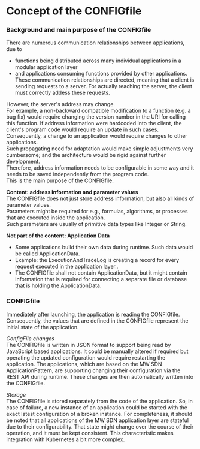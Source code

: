 # Concept of the CONFIGfile

### Background and main purpose of the CONFIGfile
There are numerous communication relationships between applications, due to
-	functions being distributed across many individual applications in a modular application layer
-	and applications consuming functions provided by other applications.
These communication relationships are directed, meaning that a client is sending requests to a server. For actually reaching the server, the client must correctly addess these requests.

However, the server's address may change.  
For example, a non-backward compatible modification to a function (e.g. a bug fix) would require changing the version number in the URI for calling this function. If address information were hardcoded into the client, the client's program code would require an update in such cases.  
Consequently, a change to an application would require changes to other applications.  
Such propagating need for adaptation would make simple adjustments very cumbersome; and the architecture would be rigid against further development.  
Therefore, address information needs to be configurable in some way and it needs to be saved independently from the program code.  
This is the main purpose of the CONFIGfile.  

**Content: address information and parameter values**  
The CONFIGfile does not just store address information, but also all kinds of parameter values.  
Parameters might be required for e.g., formulas, algorithms, or processes that are executed inside the application.  
Such parameters are usually of primitive data types like Integer or String.  

**Not part of the content: Application Data**
- Some applications build their own data during runtime. Such data would be called ApplicationData.
- Example: the ExecutionAndTraceLog is creating a record for every request executed in the application layer..
- The CONFIGfile shall not contain ApplicationData, but it might contain information that is required for connecting a separate file or database that is holding the ApplicationData.  

### CONFIGfile
Immediately after launching, the application is reading the CONFIGfile.
Consequently, the values that are defined in the CONFIGfile represent the initial state of the application.  

_ConfigFile changes_  
The CONFIGfile is written in JSON format to support being read by JavaScript based applications.
It could be manually altered if required but operating the updated configuration would require restarting the application.
The applications, which are based on the MW SDN ApplicationPattern, are supporting changing their configuration via the REST API during runtime.
These changes are then automatically written into the CONFIGfile.  

_Storage_  
The CONFIGfile is stored separately from the code of the application.
So, in case of failure, a new instance of an application could be started with the exact latest configuration of a broken instance.
For completeness, it should be noted that all applications of the MW SDN application layer are stateful due to their configurability.
That state might change over the course of their operation, and it must be kept consistent.
This characteristic makes integration with Kubernetes a bit more complex.

